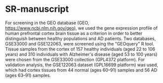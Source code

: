 # SR-manuscript
For screening in the GEO database (GEO, https://www.ncbi.nlm.nih.gov/geo), we used the gene expression profile of human prefrontal cortex brain tissue as a criterion in order to better distinguish between healthy populations and AD patients. Two databases, GSE33000 and GSE122063, were screened using the "GEOquery" R tool. Tissue samples from the cortex of 157 healthy individuals (aged 22 to 106 years) and 310 individuals with Alzheimer's disease (aged 53 to 100 years) were chosen from the GSE33000 collection (GPL4372 platform). For validation analysis, the GSE122063 dataset (GPL16699 platform) was used, which had cortex tissues from 44 normal (ages 60–91) samples and 56 AD (ages 63–91) samples.
